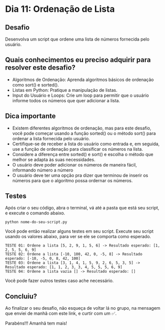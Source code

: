 # Dia 11: Ordenação de Lista

## Desafio
Desenvolva um script que ordene uma lista de números fornecida pelo usuário.

## Quais conhecimentos eu preciso adquirir para resolver este desafio?
- Algoritmos de Ordenação: Aprenda algoritmos básicos de ordenação como sort() e sorted().
- Listas em Python: Pratique a manipulação de listas.
- Input do Usuário e Loops: Crie um loop para permitir que o usuário informe todos os números que quer adicionar a lista.

## Dica importante
- Existem diferentes algoritmos de ordenação, mas para este desafio, você pode começar usando a função sorted() ou o método sort() para ordenar a lista fornecida pelo usuário.
- Certifique-se de receber a lista do usuário como entrada e, em seguida, use a função de ordenação para classificar os números na lista.
- Considere a diferença entre sorted() e sort() e escolha o método que melhor se adapta às suas necessidades.
- O usuário deve poder adicionar os números de maneira fácil, informando número a número
- O usuário deve ter uma opção pra dizer que terminou de inserir os números para que o algoritmo possa ordernar os números.

## Testes

Após criar o seu código, abra o terminal, vá até a pasta que está seu script, e execute o comando abaixo.

```
python nome-do-seu-script.py
```

Você pode então realizar alguns testes em seu script. Execute seu script usando os valores abaixo, para ver se ele se comporta como esperado.

```
TESTE 01: Ordene a lista [5, 2, 9, 1, 5, 6] -> Resultado esperado: [1, 2, 5, 5, 6, 9]
TESTE 02: Ordene a lista [-10, 100, 42, 0, -5, 8] -> Resultado esperado: [-10, -5, 0, 8, 42, 100]
TESTE 03: Ordene a lista [3, 1, 4, 1, 5, 9, 2, 6, 5, 3, 5] -> Resultado esperado: [1, 1, 2, 3, 3, 4, 5, 5, 5, 6, 9]
TESTE 04: Ordene a lista vazia [] -> Resultado esperado: []
```

Você pode fazer outros testes caso ache necessário.

## Concluiu?

Ao finalizar o seu desafio, não esqueça de voltar lá no grupo, na mensagem que enviei de manhã com este link, e curtir com um ✅.

Parabéns!!! Amanhã tem mais! 